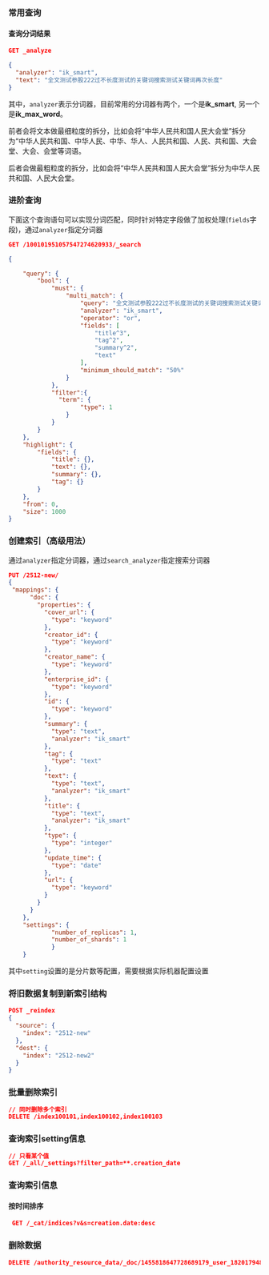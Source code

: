 ### 常用查询

#### 查询分词结果

```json
GET _analyze

{
  "analyzer": "ik_smart",
  "text": "全文测试参股222过不长度测试的关键词搜索测试关键词再次长度"
}
```

其中，`analyzer`表示分词器，目前常用的分词器有两个，一个是**ik_smart**, 另一个是**ik_max_word**。

前者会将文本做最细粒度的拆分，比如会将“中华人民共和国人民大会堂”拆分为“中华人民共和国、中华人民、中华、华人、人民共和国、人民、共和国、大会堂、大会、会堂等词语。

后者会做最粗粒度的拆分，比如会将“中华人民共和国人民大会堂”拆分为中华人民共和国、人民大会堂。


### 进阶查询

下面这个查询语句可以实现分词匹配，同时针对特定字段做了加权处理(`fields`字段)，通过`analyzer`指定分词器

```json
GET /100101951057547274620933/_search

{

    "query": {
        "bool": {
            "must": {
                "multi_match": {
                    "query": "全文测试参股222过不长度测试的关键词搜索测试关键词再次长度",
                    "analyzer": "ik_smart",
                    "operator": "or",
                    "fields": [
                        "title^3",
                        "tag^2",
                        "summary^2",
                        "text"
                    ],
                    "minimum_should_match": "50%"
                }
            },
            "filter":{
              "term": {
                    "type": 1
                }
            }
        }
    },
    "highlight": {
        "fields": {
            "title": {},
            "text": {},
            "summary": {},
            "tag": {}
        }
    },
    "from": 0,
    "size": 1000
}
```


### 创建索引（高级用法）

通过`analyzer`指定分词器，通过`search_analyzer`指定搜索分词器

```json
PUT /2512-new/
{
 "mappings": {
      "doc": {
        "properties": {
          "cover_url": {
            "type": "keyword"
          },
          "creator_id": {
            "type": "keyword"
          },
          "creator_name": {
            "type": "keyword"
          },
          "enterprise_id": {
            "type": "keyword"
          },
          "id": {
            "type": "keyword"
          },
          "summary": {
            "type": "text",
            "analyzer": "ik_smart"
          },
          "tag": {
            "type": "text"
          },
          "text": {
            "type": "text",
            "analyzer": "ik_smart"
          },
          "title": {
            "type": "text",
            "analyzer": "ik_smart"
          },
          "type": {
            "type": "integer"
          },
          "update_time": {
            "type": "date"
          },
          "url": {
            "type": "keyword"
          }
        }
      }
    },
    "settings": {
            "number_of_replicas": 1,
            "number_of_shards": 1
            }
    }
```

其中`setting`设置的是分片数等配置，需要根据实际机器配置设置

### 将旧数据复制到新索引结构

```json
POST _reindex
{
  "source": {
    "index": "2512-new"
  },
  "dest": {
    "index": "2512-new2"
  }
}
```

### 批量删除索引

```json
// 同时删除多个索引
DELETE /index100101,index100102,index100103
```


### 查询索引setting信息

```json
// 只看某个值
GET /_all/_settings?filter_path=**.creation_date
```

### 查询索引信息

#### 按时间排序

```json
 GET /_cat/indices?v&s=creation.date:desc
```


### 删除数据

```json
DELETE /authority_resource_data/_doc/1455818647728689179_user_1820179489074843648
```